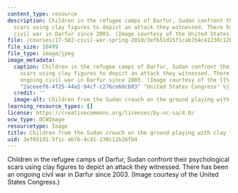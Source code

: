 ```yaml
---
content_type: resource
description: Children in the refugee camps of Darfur, Sudan confront their psychological
  scars using clay figures to depict an attack they witnessed. There has been an ongoing
  civil war in Darfur since 2003. (Image courtesy of the United States Congress.)
file: /courses/17-582-civil-war-spring-2010/3ef651d15f1cab7b4c41230c12b26fb4_17-582s10-th.jpg
file_size: 10499
file_type: image/jpeg
image_metadata:
  caption: Children in the refugee camps of Darfur, Sudan confront their psychological
    scars using clay figures to depict an attack they witnessed. There has been an
    ongoing civil war in Darfur since 2003. (Image courtesy of the {{% resource_link
    "2aceeef6-4f25-44a5-94cf-c276ce60cb83" "United States Congress" %}}.)
  credit: ''
  image-alt: Children from the Sudan crouch on the ground playing with clay figures.
learning_resource_types: []
license: https://creativecommons.org/licenses/by-nc-sa/4.0/
ocw_type: OCWImage
resourcetype: Image
title: Children from the Sudan crouch on the ground playing with clay figures
uid: 3ef651d1-5f1c-ab7b-4c41-230c12b26fb4
---
```

Children in the refugee camps of Darfur, Sudan confront their psychological scars using clay figures to depict an attack they witnessed. There has been an ongoing civil war in Darfur since 2003. (Image courtesy of the United States Congress.)